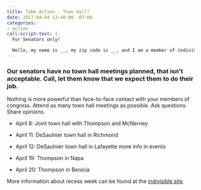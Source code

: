 ```yaml
---
title: Take Action - Town Hall?
date: 2017-04-04 13:48:00 -07:00
categories:
- action
call-script-text: |-
  For Senators only!

  Hello, my name is __, my zip code is __, and I am a member of indivisible4c. Please tell the senator that I am disappointed that she does not feel it is important to meet with her constituents. She needs to plan a town hall meeting.
---
```


### Our senators have no town hall meetings planned, that isn't acceptable. Call, let them know that we expect them to do their job.

Nothing is more powerful than face-to-face contact with your members of congress. Attend as many town hall meetings as possible. Ask questions. Share opinions.

* April 8: Joint town hall with Thompson and McNerney

* April 11: DeSaulnier town hall in Richmond

* April 12: DeSaulnier town hall in Lafayette
  more info in events

* April 19: Thompson in Napa

* April 20: Thompson in Benicia

More information about recess week can be found at the [indivisible site](https://www.indivisibleguide.com/resources-2/2017/2/16/reclaim-recess).